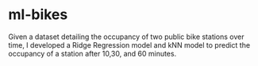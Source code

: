 # ml-bikes
Given a dataset detailing the occupancy of two public bike stations over time, I developed a Ridge Regression model and kNN model to predict the occupancy of a station after 10,30, and 60 minutes.
